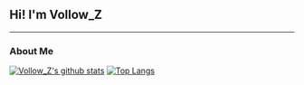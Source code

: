 ## Hi! I'm Vollow_Z
---

### About Me

[![Vollow_Z's github stats](https://github-readme-stats.vercel.app/api?username=VollowZ&theme=dark&show_icons=true)](https://github.com/anuraghazra/github-readme-stats)
[![Top Langs](https://github-readme-stats.vercel.app/api/top-langs/?username=VollowZ&layout=compact&theme=dark)](https://github.com/anuraghazra/github-readme-stats)

